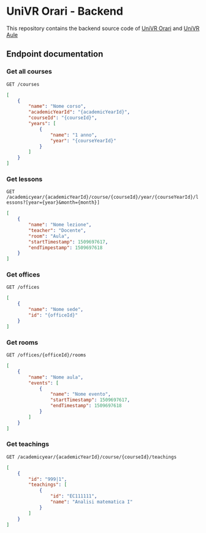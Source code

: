 # UniVR Orari - Backend
This repository contains the backend source code of [UniVR Orari](https://github.com/francescotonini/univrorari-app) and [UniVR Aule](https://github.com/francescotonini/univraule)

## Endpoint documentation
### Get all courses
`GET /courses`

```json
[
	{
		"name": "Nome corso",
		"academicYearId": "{academicYearId}",
		"courseId": "{courseId}", 
		"years": [
			{
				"name": "1 anno",
				"year": "{courseYearId}"
			}
		]
	}
]
```

### Get lessons
`GET /academicyear/{academicYearId}/course/{courseId}/year/{courseYearId}/lessons?[year={year}&month={month}]`

```json
[
	{
		"name": "Nome lezione",
		"teacher": "Docente",
		"room": "Aula",
		"startTimestamp": 1509697617,
		"endTimpestamp": 1509697618
	}
]
```

### Get offices
`GET /offices`

```json
[
	{
		"name": "Nome sede",
		"id": "{officeId}"
	}
]
```

### Get rooms
`GET /offices/{officeId}/rooms`

```json
[
	{
		"name": "Nome aula",
		"events": [
			{
				"name": "Nome evento",
				"startTimestamp": 1509697617,
				"endTimestamp": 1509697618
			}
		]
	}
]
```

### Get teachings
`GET /academicyear/{academicYearId}/course/{courseId}/teachings`

```json
[
    {
        "id": "999|1",
        "teachings": [
			{
				"id": "EC111111",
				"name": "Analisi matematica I"
			}
		]
	}
]
```
